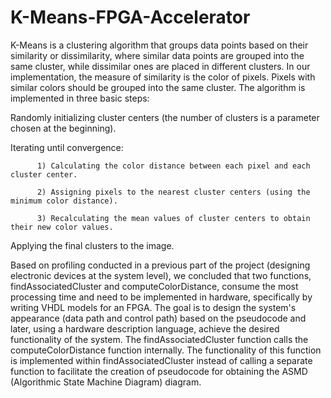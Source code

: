 # K-Means-FPGA-Accelerator
K-Means is a clustering algorithm that groups data points based on their similarity or dissimilarity, where similar data points are grouped into the same cluster, while dissimilar ones are placed in different clusters. In our implementation, the measure of similarity is the color of pixels. Pixels with similar colors should be grouped into the same cluster. The algorithm is implemented in three basic steps:

Randomly initializing cluster centers (the number of clusters is a parameter chosen at the beginning).

Iterating until convergence:

          1) Calculating the color distance between each pixel and each cluster center.
          
          2) Assigning pixels to the nearest cluster centers (using the minimum color distance).
          
          3) Recalculating the mean values of cluster centers to obtain their new color values.

Applying the final clusters to the image.

Based on profiling conducted in a previous part of the project (designing electronic devices at the system level), we concluded that two functions, findAssociatedCluster and computeColorDistance, consume the most processing time and need to be implemented in hardware, specifically by writing VHDL models for an FPGA. The goal is to design the system's appearance (data path and control path) based on the pseudocode and later, using a hardware description language, achieve the desired functionality of the system. The findAssociatedCluster function calls the computeColorDistance function internally. The functionality of this function is implemented within findAssociatedCluster instead of calling a separate function to facilitate the creation of pseudocode for obtaining the ASMD (Algorithmic State Machine Diagram) diagram.
